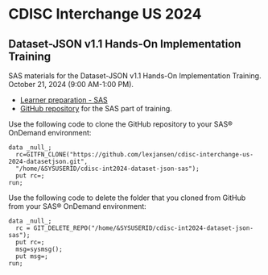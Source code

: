 # CDISC Interchange US 2024

## Dataset-JSON v1.1 Hands-On Implementation Training

SAS materials for the Dataset-JSON v1.1 Hands-On Implementation Training.
October 21, 2024 (9:00 AM-1:00 PM).

- [Learner preparation - SAS](doc/prepare-sas.md)
- [GitHub repository](https://github.com/lexjansen/cdisc-interchange-us-2024-datasetjson) for the SAS part of training.

Use the following code to clone the GitHub repository to your SAS® OnDemand environment:

```SAS
data _null_;
  rc=GITFN_CLONE("https://github.com/lexjansen/cdisc-interchange-us-2024-datasetjson.git",
  "/home/&SYSUSERID/cdisc-int2024-dataset-json-sas");
  put rc=;
run;
```

Use the following code to delete the folder that you cloned from GitHub from your SAS® OnDemand environment:

```SAS
data _null_;
  rc = GIT_DELETE_REPO("/home/&SYSUSERID/cdisc-int2024-dataset-json-sas");
  put rc=;
  msg=sysmsg();
  put msg=;
run;
```

